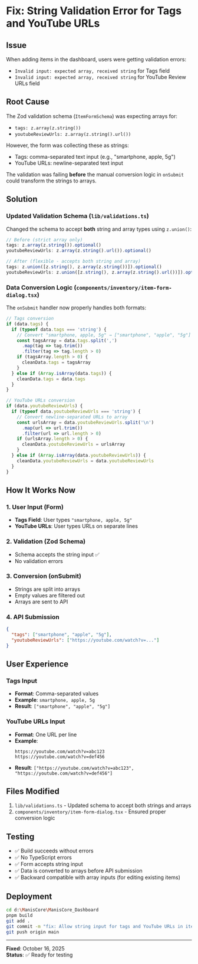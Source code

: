 # Fix: String Validation Error for Tags and YouTube URLs

## Issue
When adding items in the dashboard, users were getting validation errors:
- `Invalid input: expected array, received string` for Tags field
- `Invalid input: expected array, received string` for YouTube Review URLs field

## Root Cause
The Zod validation schema (`ItemFormSchema`) was expecting arrays for:
- `tags: z.array(z.string())`
- `youtubeReviewUrls: z.array(z.string().url())`

However, the form was collecting these as strings:
- Tags: comma-separated text input (e.g., "smartphone, apple, 5g")
- YouTube URLs: newline-separated text input

The validation was failing **before** the manual conversion logic in `onSubmit` could transform the strings to arrays.

## Solution

### Updated Validation Schema (`lib/validations.ts`)
Changed the schema to accept **both** string and array types using `z.union()`:

```typescript
// Before (strict array only)
tags: z.array(z.string()).optional()
youtubeReviewUrls: z.array(z.string().url()).optional()

// After (flexible - accepts both string and array)
tags: z.union([z.string(), z.array(z.string())]).optional()
youtubeReviewUrls: z.union([z.string(), z.array(z.string().url())]).optional()
```

### Data Conversion Logic (`components/inventory/item-form-dialog.tsx`)
The `onSubmit` handler now properly handles both formats:

```typescript
// Tags conversion
if (data.tags) {
  if (typeof data.tags === 'string') {
    // Convert "smartphone, apple, 5g" → ["smartphone", "apple", "5g"]
    const tagsArray = data.tags.split(',')
      .map(tag => tag.trim())
      .filter(tag => tag.length > 0)
    if (tagsArray.length > 0) {
      cleanData.tags = tagsArray
    }
  } else if (Array.isArray(data.tags)) {
    cleanData.tags = data.tags
  }
}

// YouTube URLs conversion
if (data.youtubeReviewUrls) {
  if (typeof data.youtubeReviewUrls === 'string') {
    // Convert newline-separated URLs to array
    const urlsArray = data.youtubeReviewUrls.split('\n')
      .map(url => url.trim())
      .filter(url => url.length > 0)
    if (urlsArray.length > 0) {
      cleanData.youtubeReviewUrls = urlsArray
    }
  } else if (Array.isArray(data.youtubeReviewUrls)) {
    cleanData.youtubeReviewUrls = data.youtubeReviewUrls
  }
}
```

## How It Works Now

### 1. **User Input (Form)**
- **Tags Field**: User types `"smartphone, apple, 5g"`
- **YouTube URLs**: User types URLs on separate lines

### 2. **Validation (Zod Schema)**
- Schema accepts the string input ✅
- No validation errors

### 3. **Conversion (onSubmit)**
- Strings are split into arrays
- Empty values are filtered out
- Arrays are sent to API

### 4. **API Submission**
```json
{
  "tags": ["smartphone", "apple", "5g"],
  "youtubeReviewUrls": ["https://youtube.com/watch?v=..."]
}
```

## User Experience

### Tags Input
- **Format**: Comma-separated values
- **Example**: `smartphone, apple, 5g`
- **Result**: `["smartphone", "apple", "5g"]`

### YouTube URLs Input
- **Format**: One URL per line
- **Example**:
  ```
  https://youtube.com/watch?v=abc123
  https://youtube.com/watch?v=def456
  ```
- **Result**: `["https://youtube.com/watch?v=abc123", "https://youtube.com/watch?v=def456"]`

## Files Modified
1. `lib/validations.ts` - Updated schema to accept both strings and arrays
2. `components/inventory/item-form-dialog.tsx` - Ensured proper conversion logic

## Testing
- ✅ Build succeeds without errors
- ✅ No TypeScript errors
- ✅ Form accepts string input
- ✅ Data is converted to arrays before API submission
- ✅ Backward compatible with array inputs (for editing existing items)

## Deployment
```bash
cd d:\ManisCore\ManisCore_Dashboard
pnpm build
git add .
git commit -m "fix: Allow string input for tags and YouTube URLs in item form"
git push origin main
```

---
**Fixed**: October 16, 2025  
**Status**: ✅ Ready for testing
